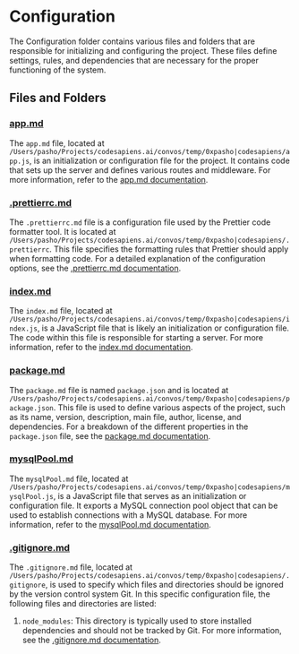 # Configuration

The Configuration folder contains various files and folders that are responsible for initializing and configuring the project. These files define settings, rules, and dependencies that are necessary for the proper functioning of the system.

## Files and Folders

### [app.md](Configuration/app.md)

The `app.md` file, located at `/Users/pasho/Projects/codesapiens.ai/convos/temp/0xpasho|codesapiens/app.js`, is an initialization or configuration file for the project. It contains code that sets up the server and defines various routes and middleware. For more information, refer to the [app.md documentation](Configuration/app.md).

### [.prettierrc.md](Configuration/.prettierrc.md)

The `.prettierrc.md` file is a configuration file used by the Prettier code formatter tool. It is located at `/Users/pasho/Projects/codesapiens.ai/convos/temp/0xpasho|codesapiens/.prettierrc`. This file specifies the formatting rules that Prettier should apply when formatting code. For a detailed explanation of the configuration options, see the [.prettierrc.md documentation](Configuration/.prettierrc.md).

### [index.md](Configuration/index.md)

The `index.md` file, located at `/Users/pasho/Projects/codesapiens.ai/convos/temp/0xpasho|codesapiens/index.js`, is a JavaScript file that is likely an initialization or configuration file. The code within this file is responsible for starting a server. For more information, refer to the [index.md documentation](Configuration/index.md).

### [package.md](Configuration/package.md)

The `package.md` file is named `package.json` and is located at `/Users/pasho/Projects/codesapiens.ai/convos/temp/0xpasho|codesapiens/package.json`. This file is used to define various aspects of the project, such as its name, version, description, main file, author, license, and dependencies. For a breakdown of the different properties in the `package.json` file, see the [package.md documentation](Configuration/package.md).

### [mysqlPool.md](Configuration/mysqlPool.md)

The `mysqlPool.md` file, located at `/Users/pasho/Projects/codesapiens.ai/convos/temp/0xpasho|codesapiens/mysqlPool.js`, is a JavaScript file that serves as an initialization or configuration file. It exports a MySQL connection pool object that can be used to establish connections with a MySQL database. For more information, refer to the [mysqlPool.md documentation](Configuration/mysqlPool.md).

### [.gitignore.md](Configuration/.gitignore.md)

The `.gitignore.md` file, located at `/Users/pasho/Projects/codesapiens.ai/convos/temp/0xpasho|codesapiens/.gitignore`, is used to specify which files and directories should be ignored by the version control system Git. In this specific configuration file, the following files and directories are listed:

1. `node_modules`: This directory is typically used to store installed dependencies and should not be tracked by Git. For more information, see the [.gitignore.md documentation](Configuration/.gitignore.md).